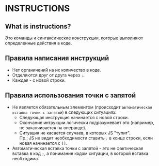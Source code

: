 # INSTRUCTIONS
## What is instructions?
Это команды и синтаксические конструкции, которые выполняют определенные действия в коде.

## Правила написания инструкций
- Нет органичений на их количество в коде.
- Отделяются друг от друга через `;`.
- Каждая - с новой строки.

## Правила использования точки с запятой
- Не является обязательным элементом (происходит `автоматическая вставка точки с запятой`) в следующих ситуациях:
  - Следующая инструкция начинается с новой строки.
  - Окончание интрукции логически подразумевает это (например, не заканчивается на операнде).
  - Ситуация не касается случаев, в которых JS "тупит".  
  Пр.: JS не видит необходимости ставить `;` в конце строки, если новая начинается с `[]`.
- Автоматическая вставка точки с запятой - это не фактическая вставка в код `;`, а понимание кодом ситуации, в которой вставка необходима.